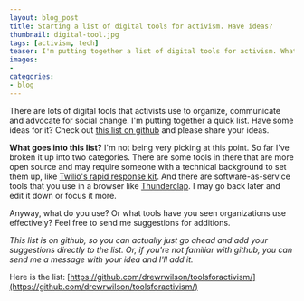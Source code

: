 ```yaml
---
layout: blog_post
title: Starting a list of digital tools for activism. Have ideas?
thumbnail: digital-tool.jpg
tags: [activism, tech]
teaser: I'm putting together a list of digital tools for activism. What tools do you use? Contribute them to this list.
images:
-
categories:
- blog
---
```


There are lots of digital tools that activists use to organize, communicate and advocate for social change. I'm  putting together a quick list. Have some ideas for it? Check out [this list on github](https://github.com/drewrwilson/toolsforactivism) and please share your ideas.

**What goes into this list?** I'm not being very picking at this point. So far I've broken it up into two categories. There are some tools in there that are more open source and may require someone with a technical background to set them up, like [Twilio's rapid response kit](https://github.com/Twilio-org/rapid-response-kit). And there are software-as-service tools that you use in a browser like [Thunderclap](http://thunderclap.it/). I may go back later and edit it down or focus it more.

Anyway, what do you use? Or what tools have you seen organizations use effectively? Feel free to send me suggestions for additions.

*This list is on github, so you can actually just go ahead and add your suggestions directly to the list. Or, if you're not familiar with github, you can send me a message with your idea and I'll add it.*

Here is the list: [https://github.com/drewrwilson/toolsforactivism/](https://github.com/drewrwilson/toolsforactivism/)

